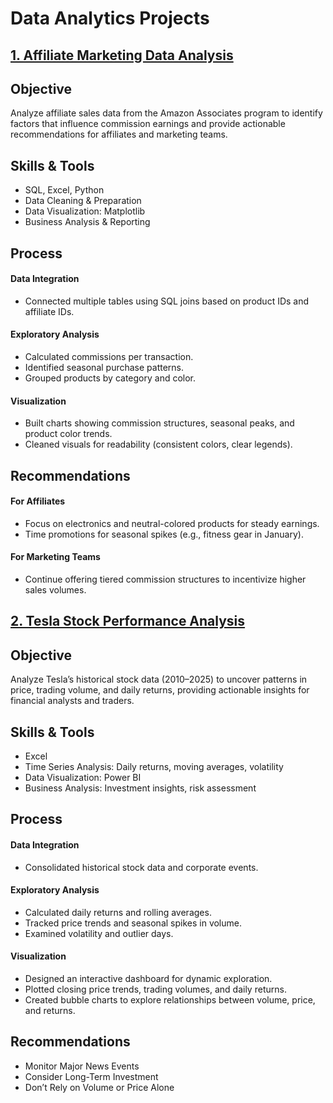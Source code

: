 # Data Analytics Projects

## [1. Affiliate Marketing Data Analysis](https://github.com/habishua/Amazon_Affiliate_Earnings)

## Objective
Analyze affiliate sales data from the Amazon Associates program to identify factors that influence commission earnings and provide actionable recommendations for affiliates and marketing teams.

## Skills & Tools
- SQL, Excel, Python
- Data Cleaning & Preparation
- Data Visualization: Matplotlib
- Business Analysis & Reporting

## Process
#### Data Integration
- Connected multiple tables using SQL joins based on product IDs and affiliate IDs.
#### Exploratory Analysis
- Calculated commissions per transaction.
- Identified seasonal purchase patterns.
- Grouped products by category and color.
#### Visualization
- Built charts showing commission structures, seasonal peaks, and product color trends.
- Cleaned visuals for readability (consistent colors, clear legends).

## Recommendations
#### For Affiliates
- Focus on electronics and neutral-colored products for steady earnings.
- Time promotions for seasonal spikes (e.g., fitness gear in January).
#### For Marketing Teams
- Continue offering tiered commission structures to incentivize higher sales volumes.

  
## [2. Tesla Stock Performance Analysis](https://github.com/habishua/Tesla_Stock_Performance)

## Objective
Analyze Tesla’s historical stock data (2010–2025) to uncover patterns in price, trading volume, and daily returns, providing actionable insights for financial analysts and traders.

## Skills & Tools
- Excel
- Time Series Analysis: Daily returns, moving averages, volatility
- Data Visualization: Power BI
- Business Analysis: Investment insights, risk assessment

## Process
#### Data Integration
- Consolidated historical stock data and corporate events.
#### Exploratory Analysis
- Calculated daily returns and rolling averages.
- Tracked price trends and seasonal spikes in volume.
- Examined volatility and outlier days.
#### Visualization
- Designed an interactive dashboard for dynamic exploration.
- Plotted closing price trends, trading volumes, and daily returns.
- Created bubble charts to explore relationships between volume, price, and returns.

## Recommendations
- Monitor Major News Events
- Consider Long-Term Investment
- Don’t Rely on Volume or Price Alone
